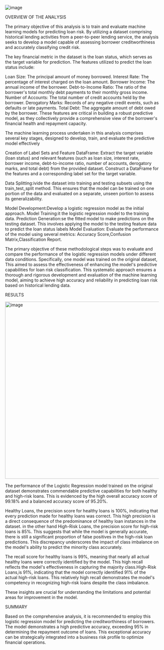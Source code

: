 ![image](https://github.com/milenacuao/Credit_Risk_Classification_challenge/assets/151895571/af058dd8-bc33-4b5f-8808-ff2e3310f48e)


OVERVIEW OF THE ANALYSIS

The primary objective of this analysis is to train and evaluate machine learning models for predicting loan risk. By utilizing a dataset comprising historical lending activities from a peer-to-peer lending service, the analysis seeks to develop a model capable of assessing borrower creditworthiness and accurately classifying credit risk.

The key financial metric in the dataset is the loan status, which serves as the target variable for prediction. The features utilized to predict the loan status include:

Loan Size: The principal amount of money borrowed.
Interest Rate: The percentage of interest charged on the loan amount.
Borrower Income: The annual income of the borrower.
Debt-to-Income Ratio: The ratio of the borrower's total monthly debt payments to their monthly gross income.
Number of Accounts: The total number of credit accounts held by the borrower.
Derogatory Marks: Records of any negative credit events, such as defaults or late payments.
Total Debt: The aggregate amount of debt owed by the borrower.
These features are critical in building a robust predictive model, as they collectively provide a comprehensive view of the borrower's financial health and repayment capacity.

The machine learning process undertaken in this analysis comprises several key stages, designed to develop, train, and evaluate the predictive model effectively

Creation of Label Sets and Feature DataFrame: Extract the target variable (loan status) and relevant features (such as loan size, interest rate, borrower income, debt-to-income ratio, number of accounts, derogatory marks, and total debt) from the provided dataset.
Construct a DataFrame for the features and a corresponding label set for the target variable.

Data Splitting:ivide the dataset into training and testing subsets using the train_test_split method. This ensures that the model can be trained on one portion of the data and evaluated on a separate, unseen portion to assess its generalizability.

Model Development:Develop a logistic regression model as the initial approach.
Model Training:it the logistic regression model to the training data. 
Prediction Generation:se the fitted model to make predictions on the testing dataset. This involves applying the model to the testing feature data to predict the loan status labels
Model Evaluation:
Evaluate the performance of the model using several metrics:
Accuracy Score,Confusion Matrix,Classification Report.

The primary objective of these methodological steps was to evaluate and compare the performance of the logistic regression models under different data conditions. Specifically, one model was trained on the original dataset, This aimed to assess the effectiveness of enhancing the model's predictive capabilities for loan risk classification.
This systematic approach ensures a thorough and rigorous development and evaluation of the machine learning model, aiming to achieve high accuracy and reliability in predicting loan risk based on historical lending data.

RESULTS

<img width="579" alt="image" src="https://github.com/milenacuao/Credit_Risk_Classification_challenge/assets/151895571/c61fea4d-ea5f-4600-adfe-9436e50ecf88">

The performance of the Logistic Regression model trained on the original dataset demonstrates commendable predictive capabilities for both healthy and high-risk loans. This is evidenced by the high overall accuracy score of 99.18% and a balanced accuracy score of 95.20%. 

Healthy Loans, the precision score for healthy loans is 100%, indicating that every prediction made for healthy loans was correct. This high precision is a direct consequence of the predominance of healthy loan instances in the dataset.
in the other hand High-Risk Loans, the precision score for high-risk loans is 85%. This suggests that while the model is generally accurate, there is still a significant proportion of false positives in the high-risk loan predictions. This discrepancy underscores the impact of class imbalance on the model's ability to predict the minority class accurately.

The recall score for healthy loans is 99%, meaning that nearly all actual healthy loans were correctly identified by the model. This high recall reflects the model's effectiveness in capturing the majority class.High-Risk Loans,is 91%, indicating that the model correctly identified 91% of the actual high-risk loans. This relatively high recall demonstrates the model's competency in recognizing high-risk loans despite the class imbalance.

These insights are crucial for understanding the limitations and potential areas for improvement in the model.

SUMMARY

Based on the comprehensive analysis, it is recommended to employ this logistic regression model for predicting the creditworthiness of borrowers. The model demonstrates a high predictive accuracy, exceeding 95% in determining the repayment outcome of loans. This exceptional accuracy can be strategically integrated into a business risk profile to optimize financial operations.








